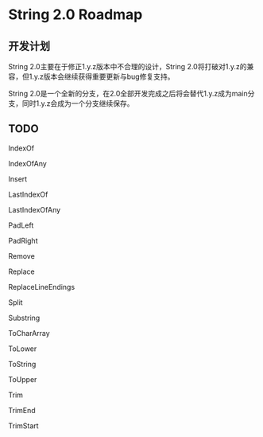 # String 2.0 Roadmap

## 开发计划

String 2.0主要在于修正1.y.z版本中不合理的设计，String 2.0将打破对1.y.z的兼容，但1.y.z版本会继续获得重要更新与bug修复支持。

String 2.0是一个全新的分支，在2.0全部开发完成之后将会替代1.y.z成为main分支，同时1.y.z会成为一个分支继续保存。

## TODO

IndexOf

IndexOfAny

Insert

LastIndexOf

LastIndexOfAny

PadLeft

PadRight

Remove

Replace

ReplaceLineEndings

Split

Substring

ToCharArray

ToLower

ToString

ToUpper

Trim

TrimEnd

TrimStart
